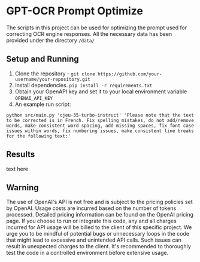 # GPT-OCR Prompt Optimize
The scripts in this project can be used for optimizing the prompt used for correcting OCR engine responses. All the necessary data has been provided under the directory `/data/`
## Setup and Running
1. Clone the repository - `git clone https://github.com/your-username/your-repository.git`
2. Install dependencies.
   `pip install -r requirements.txt`
3. Obtain your OpenAPI key and set it to your local environment variable `OPENAI_API_KEY`
4. An example run script:

 `python src/main.py 'cjeu-35-turbo-instruct' 'Please note that the text to be corrected is in French. Fix spelling mistakes, do not add/remove words, make consistent word spacing, add missing spaces, fix font case issues within words, fix numbering issues, make consistent line breaks for the following text:'`

## Results
text here 

## Warning
The use of OpenAI's API is not free and is subject to the pricing policies set by OpenAI. Usage costs are incurred based on the number of tokens processed. Detailed pricing information can be found on the OpenAI pricing page. If you choose to run or integrate this code, any and all charges incurred for API usage will be billed to the client of this specific project. We urge you to be mindful of potential bugs or unnecessary loops in the code that might lead to excessive and unintended API calls. Such issues can result in unexpected charges to the client. It's recommended to thoroughly test the code in a controlled environment before extensive usage.